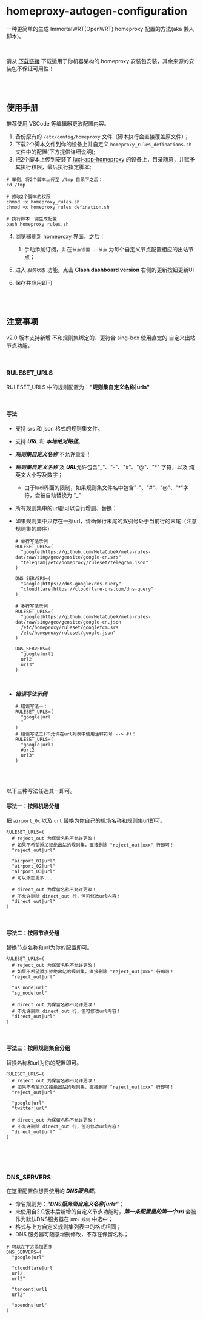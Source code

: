 # homeproxy-autogen-configuration
一种更简单的生成 ImmortalWRT(OpenWRT) homeproxy 配置的方法(aka 懒人脚本)。

<br/>

请从 [下载链接](https://fantastic-packages.github.io/packages/releases/) 下载适用于你机器架构的 homeproxy 安装包安装，其余来源的安装包不保证可用性！

<br/>

<br/>

## 使用手册

推荐使用 VSCode 等编辑器更改配置内容。

1. 备份原有的 `/etc/config/homeproxy` 文件（脚本执行会直接覆盖原文件）；
2. 下载2个脚本文件到你的设备上并自定义 `homeproxy_rules_definations.sh` 文件中的配置(下方提供详细说明);
3. 把2个脚本上传到安装了 [luci-app-homeproxy](https://fantastic-packages.github.io/packages/releases/) 的设备上，目录随意，并赋予其执行权限，最后执行指定脚本;
```shell
# 举例，将2个脚本上传至 /tmp 目录下之后：
cd /tmp

# 修改2个脚本的权限
chmod +x homeproxy_rules.sh
chmod +x homeproxy_rules_defination.sh

# 执行脚本一键生成配置
bash homeproxy_rules.sh
```


4. 浏览器刷新 homeproxy 界面，之后：
   1. 手动添加订阅，并在`节点设置 - 节点` 为每个自定义节点配置相应的出站节点；

5. 进入 `服务状态` 功能，点击 **Clash dashboard version** 右侧的更新按钮更新UI


6. 保存并应用即可



<br/>
<br/>

## 注意事项

v2.0 版本支持新增 不和规则集绑定的、更符合 sing-box 使用直觉的 自定义出站节点功能。

<br/>

### RULESET_URLS

RULESET_URLS 中的规则配置为：**"规则集自定义名称|urls"** 

<br/>

#### 写法

* 支持 srs 和 json 格式的规则集文件。
* 支持 ***URL*** 和 ***本地绝对路径***。

* ***规则集自定义名称*** 不允许重复！

* ***规则集自定义名称*** 及 ***URL***允许包含"_"、"-"、"#"、"@"、"*" 字符，以及 纯英文大小写及数字；

  * 由于luci界面的限制，如果规则集文件名中包含"-"、"#"、"@"、"*"字符，会被自动替换为 "_"

* 所有规则集中的url都可以自行增删、替换；

* 如果规则集中只存在一条url，请确保行末尾的双引号处于当前行的末尾（注意规则集的顺序）

  

  ```shell
  # 单行写法示例
  RULESET_URLS=(
    "google|https://github.com/MetaCubeX/meta-rules-dat/raw/sing/geo/geosite/google-cn.srs"
    "telegram|/etc/homeproxy/ruleset/telegram.json"
  )
  
  DNS_SERVERS=(
    "Google|https://dns.google/dns-query"
    "cloudflare|https://cloudflare-dns.com/dns-query"
  )
  ```

  ```shell
  # 多行写法示例
  RULESET_URLS=(
    "google|https://github.com/MetaCubeX/meta-rules-dat/raw/sing/geo/geosite/google-cn.json
    /etc/homeproxy/ruleset/googlefcm.srs
    /etc/homeproxy/ruleset/google.json"
  )
  
  DNS_SERVERS=(
    "google|url1
    url2
    url3"
  )
  ```
  
  <br/>
  
* ***错误写法示例***

  ```shell
  # 错误写法一：
  RULESET_URLS=(
    "google|url
    "
  )
  # 错误写法二(不允许在url列表中使用注释符号 --> #)：
  RULESET_URLS=(
    "google|url1
    #url2
    url3"
  )
  ```




<br/>

<br/>

以下三种写法任选其一即可。


#### 写法一：按照机场分组

把 `airport_0x` 以及 `url` 替换为你自己的机场名称和规则集url即可。

```shell
RULESET_URLS=(
  # reject_out 为保留名称不允许更改！
  # 如果不希望添加拒绝出站的规则集，直接删除 "reject_out|xxx" 行即可！
  "reject_out|url"
  
  "airport_01|url"
  "airport_02|url"
  "airport_03|url"
  # 可以添加更多...
  
  # direct_out 为保留名称不允许更改！
  # 不允许删除 direct_out 行，但可修改url内容！
  "direct_out|url"
)
```

<br/>

#### 写法二：按照节点分组

替换节点名称和url为你的配置即可。

```shell
RULESET_URLS=(
  # reject_out 为保留名称不允许更改！
  # 如果不希望添加拒绝出站的规则集，直接删除 "reject_out|xxx" 行即可！
  "reject_out|url"
  
  "us_node|url"
  "sg_node|url"
  
  # direct_out 为保留名称不允许更改！
  # 不允许删除 direct_out 行，但可修改url内容！
  "direct_out|url"
)
```

<br/>

#### 写法三：按照规则集合分组

替换名称和url为你的配置即可。

```shell
RULESET_URLS=(
  # reject_out 为保留名称不允许更改！
  # 如果不希望添加拒绝出站的规则集，直接删除 "reject_out|xxx" 行即可！
  "reject_out|url"
  
  "google|url"
  "twitter|url"
  
  # direct_out 为保留名称不允许更改！
  # 不允许删除 direct_out 行，但可修改url内容！
  "direct_out|url"
)
```

<br/>

<br/>

<br/>

### DNS_SERVERS

在这里配置你想要使用的 ***DNS服务商***。

* 命名规则为：***"DNS服务商自定义名称|urls"***；
* 未使用自2.0版本后新增的自定义节点功能时，***第一条配置里的第一个url*** 会被作为默认DNS服务器在 `DNS 规则` 中选中；
* 格式与上方自定义规则集列表中的格式相同；
* DNS 服务器可随意增删修改，不存在保留名称；

```shell
# 可以在下方添加更多
DNS_SERVERS=(
  "google|url"

  "cloudflare|url
  url2
  url3"

  "tencent|url1
  url2"

  "opendns|url"
)
```
